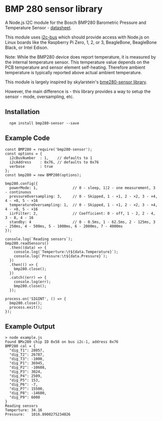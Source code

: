 BMP 280 sensor library
=========

A Node.js I2C module for the Bosch BMP280 Barometric Pressure and Temperature Sensor - [datasheet](https://cdn-shop.adafruit.com/datasheets/BST-BMP280-DS001-11.pdf).

This module uses [i2c-bus](https://github.com/fivdi/i2c-bus) which should provide access with Node.js on Linux boards like the Raspberry Pi Zero, 1, 2, or 3, BeagleBone, BeagleBone Black, or Intel Edison.

Note: While the BMP280 device does report temperature, it is measured by the internal temperature sensor. This temperature value depends on the PCB temperature and sensor element self-heating.
Therefore ambient temperature is typically reported above actual ambient temperature.

This module is largely inspired by skylarstein's [bme280-sensor library](https://github.com/skylarstein/bme280-sensor).

However, the main difference is - this library provides a way to setup the sensor - mode, oversampling, etc.

## Installation
```shell
  npm install bmp280-sensor --save
```

## Example Code

```
const BMP280 = require('bmp280-sensor');
const options = {
  i2cBusNumber  : 1,    // defaults to 1
  i2cAddress    : 0x76, // defaults to 0x76
  verbose       : true
};
const bmp280 = new BMP280(options);

bmp280.config({
  powerMode: 1,                // 0 - sleep, 1|2 - one measurement, 3 - continuous
  pressureOversampling: 3,     // 0 - Skipped, 1 - ×1, 2 - ×2, 3 - ×4, 4 - ×8, 5 - ×16
  temperatureOversampling: 1,  // 0 - Skipped, 1 - ×1, 2 - ×2, 3 - ×4, 4 - ×8, 5 - ×16
  iirFilter: 2,                // Coefficient: 0 - off, 1 - 2, 2 - 4, 3 - 8, 4 - 16
  standby: 4                   // 0 - 0.5ms, 1 - 62.5ms, 2 - 125ms, 3 - 250ms, 4 - 500ms, 5 - 1000ms, 6 - 2000ms, 7 - 4000ms
});

console.log(`Reading sensors`);
bmp280.readSensors()
  .then((data) => {
    console.log(`Temperture:\t${data.Temperature}`);
    console.log(`Pressure:\t${data.Pressure}`);
  })
  .then(() => {
    bmp280.close();
  })
  .catch((err) => {
    console.log(err);
    bmp280.close();
  });

process.on('SIGINT', () => {
  bmp280.close();
  process.exit();
});
```

## Example Output

```
> node example.js
Found BMx280 chip ID 0x58 on bus i2c-1, address 0x76
BMP280 cal = {
  "dig_T1": 28057,
  "dig_T2": 26787,
  "dig_T3": -1000,
  "dig_P1": 36945,
  "dig_P2": -10608,
  "dig_P3": 3024,
  "dig_P4": 2509,
  "dig_P5": 153,
  "dig_P6": -7,
  "dig_P7": 15500,
  "dig_P8": -14600,
  "dig_P9": 6000
}
Reading sensors
Temperture:	34.16
Pressure:	1016.8900275234026
```
